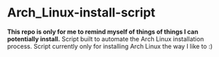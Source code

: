 # Arch_Linux-install-script

**This repo is only for me to remind myself of things of things I can potentially install.** Script built to automate the Arch Linux installation process. Script currently only for installing Arch Linux the way I like to :)
